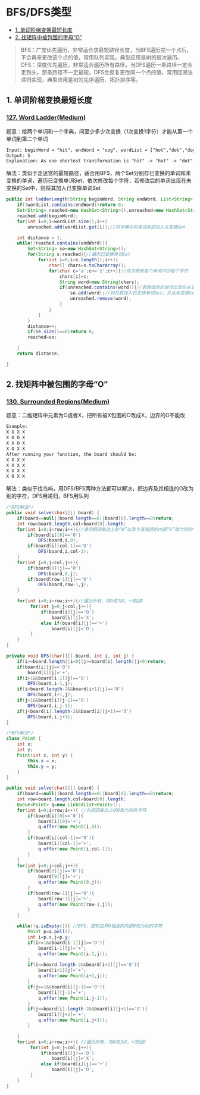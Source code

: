# BFS/DFS类型

<!-- GFM-TOC -->
* [1. 单词阶梯变换最短长度](#1-单词阶梯变换最短长度)
* [2. 找矩阵中被包围的字母“O”](#2-找矩阵中被包围的字母“O”)
<!-- GFM-TOC -->

> BFS：广度优先遍历，非常适合求最短路径长度，当BFS遍历完一个点后，不会再来更改这个点的值，常用队列实现，典型应用是树的层次遍历。
> DFS：深度优先遍历，非常适合遍历所有路径，当DFS遍历一条路径一定会走到头，那条路径不一定最短，DFS会反复更改同一个点的值，常用回溯法递归实现，典型应用是树的先序遍历、拓扑排序等。

## 1. 单词阶梯变换最短长度
### [127. Word Ladder(Medium)](https://leetcode.com/problems/word-ladder/)

题意：给两个单词和一个字典，问至少多少次变换（1次变换1字符）才能从第一个单词到第二个单词

```html
Input: beginWord = "hit", endWord = "cog", wordList = ["hot","dot","dog","lot","log","cog"]
Output: 5
Explanation: As one shortest transformation is "hit" -> "hot" -> "dot" -> "dog" -> "cog", return its length 5.
```
解法：类似于走迷宫的最短路径，适合用BFS，两个Set分别存已变换的单词和未变换的单词，遍历已变换单词Set，依次修改每个字符，若修改后的单词出现在未变换的Set中，则将其加入已变换单词Set

```java
public int ladderLength(String beginWord, String endWord, List<String> wordList) {
    if(!wordList.contains(endWord))return 0;
    Set<String> reached=new HashSet<String>(),unreached=new HashSet<String>();
    reached.add(beginWord);
    for(int i=0;i<wordList.size();i++)
        unreached.add(wordList.get(i));//将字典中的单词全部加入未变换Set

    int distance = 1;
    while(!reached.contains(endWord)){
        Set<String> se=new HashSet<String>();
        for(String s:reached){//遍历已变换单词Set
            for(int i=0;i<s.length();i++){
                char[] chars=s.toCharArray();
                for(char c='a';c<='z';c++){//依次修改每个单词中的每个字符
                    chars[i]=c;
                    String word=new String(chars);
                    if(unreached.contains(word)){//若修改后的单词出现在未变换的Set中
                        se.add(word);//则将其加入已变换单词Set，并从未变换Set中删除
                        unreached.remove(word);
                    }
                }
            }
        }
        distance++;
        if(se.size()==0)return 0;
        reached=se;

    }
    return distance;

}
```

## 2. 找矩阵中被包围的字母“O”
### [130. Surrounded Regions(Medium)](https://leetcode.com/problems/surrounded-regions/)

题意：二维矩阵中元素为O或者X，把所有被X包围的O改成X，边界的O不能改

```html
Example:
X X X X
X O O X
X X O X
X O X X
After running your function, the board should be:
X X X X
X X X X
X X X X
X O X X
```
解法：类似于找岛屿，用DFS/BFS两种方法都可以解决，把边界及其相连的O改为别的字符，DFS用递归，BFS用队列

```java
/*DFS解法*/
public void solve(char[][] board) {
    if(board==null||board.length==0||board[0].length==0)return;
    int row=board.length,col=board[0].length;
    for(int i=0;i<row;i++){//递归把四条边上的“O”以及与其相连的内部“O”改为别的字符
        if(board[i][0]=='O')
            DFS(board,i,0);
        if(board[i][col-1]=='O')
            DFS(board,i,col-1);
    }
    for(int j=0;j<col;j++){
        if(board[0][j]=='O')
            DFS(board,0,j);
        if(board[row-1][j]=='O')
            DFS(board,row-1,j);
    }

    for(int i=0;i<row;i++){//遍历所有，将O改为X，+改回O
         for(int j=0;j<col;j++){
             if(board[i][j]=='O')
                 board[i][j]='X';
             else if(board[i][j]=='+')
                 board[i][j]='O';
         }
    }
}

private void DFS(char[][] board, int i, int j) {
    if(i>=board.length||i<0||j>=board[i].length||j<0)return;
    if(board[i][j]=='O')
        board[i][j]='+';
    if(i>1&&board[i-1][j]=='O')
        DFS(board,i-1,j);
    if(i<board.length-2&&board[i+1][j]=='O')
        DFS(board,i+1,j);
    if(j>1&&board[i][j-1]=='O')
        DFS(board,i,j-1);
    if(j<board[i].length-2&&board[i][j+1]=='O')
        DFS(board,i,j+1);
}

/*BFS解法*/
class Point {
    int x;
    int y;
    Point(int x, int y) {
        this.x = x;
        this.y = y;
    }
}

public void solve(char[][] board) {
    if(board==null||board.length==0||board[0].length==0)return;
    int row=board.length,col=board[0].length;
    Queue<Point> q=new LinkedList<Point>();
    for(int i=0;i<row;i++){ //先把四条边上的O改为别的字符
        if(board[i][0]=='O'){
            board[i][0]='+';
            q.offer(new Point(i,0));
        }   
        if(board[i][col-1]=='O'){
            board[i][col-1]='+';
            q.offer(new Point(i,col-1));
        }    
    }
    for(int j=0;j<col;j++){
        if(board[0][j]=='O'){
            board[0][j]='+';
            q.offer(new Point(0,j));
        } 
        if(board[row-1][j]=='O'){
            board[row-1][j]='+';
            q.offer(new Point(row-1,j));
        }
    }

    while(!q.isEmpty()){ //BFS，把和边界O相连的内部O改为别的字符
        Point p=q.poll();
        int i=p.x,j=p.y;
        if(i>=1&&board[i-1][j]=='O'){
            board[i-1][j]='+';
            q.offer(new Point(i-1,j));
        }
        if(i<=board.length-2&&board[i+1][j]=='O'){
            board[i+1][j]='+';
            q.offer(new Point(i+1,j));
        }   
        if(j>=1&&board[i][j-1]=='O'){
            board[i][j-1]='+';
            q.offer(new Point(i,j-1));
        }
        if(j<=board[i].length-2&&board[i][j+1]=='O'){
            board[i][j+1]='+';
            q.offer(new Point(i,j+1));
        }

    }
    for(int i=0;i<row;i++){ //遍历所有，将O改为X，+改回O
         for(int j=0;j<col;j++){
             if(board[i][j]=='O')
                 board[i][j]='X';
             else if(board[i][j]=='+')
                 board[i][j]='O';
         }
    }
}
```

